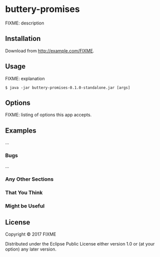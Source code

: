 # buttery-promises

FIXME: description

## Installation

Download from http://example.com/FIXME.

## Usage

FIXME: explanation

    $ java -jar buttery-promises-0.1.0-standalone.jar [args]

## Options

FIXME: listing of options this app accepts.

## Examples

...

### Bugs

...

### Any Other Sections
### That You Think
### Might be Useful

## License

Copyright © 2017 FIXME

Distributed under the Eclipse Public License either version 1.0 or (at
your option) any later version.
